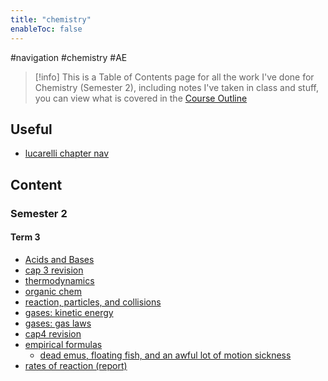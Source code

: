 ```yaml
---
title: "chemistry"
enableToc: false
---
```

#navigation #chemistry #AE

> [!info]
> This is a Table of Contents page for all the work I've done for Chemistry (Semester 2), including notes I've taken in class and stuff, you can view what is covered in the [Course Outline](notes/archive/AE/CHEMISTRY/courseOutline.md)
## Useful
- [lucarelli chapter nav](notes/archive/AE/CHEMISTRY/lucarelli.md)
## Content

### Semester 2
#### Term 3
- [Acids and Bases](notes/archive/AE/CHEMISTRY/acidsAndBases.md)
- [cap 3 revision](notes/archive/AE/CHEMISTRY/CAP3.md)
- [thermodynamics](notes/archive/AE/CHEMISTRY/thermodynamics.md)
- [organic chem](notes/archive/AE/CHEMISTRY/organicChem.md)
- [reaction, particles, and collisions](notes/archive/AE/CHEMISTRY/reactionsParticlesAndCollisions.md)
- [gases: kinetic energy](notes/archive/AE/CHEMISTRY/kineticEnergy.md)
- [gases: gas laws](notes/archive/AE/CHEMISTRY/gases.md)
- [cap4 revision](notes/archive/AE/CHEMISTRY/CAP4.md)
- [empirical formulas](notes/archive/AE/CHEMISTRY/empiricalFormula.md)
	- [dead emus, floating fish, and an awful lot of motion sickness](notes/archive/AE/CHEMISTRY/aboriginalCaseStudy.md)
- [rates of reaction (report)](notes/archive/AE/CHEMISTRY/ratesOfReactionReport.md)